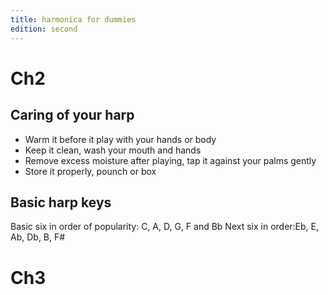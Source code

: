 ```yaml
---
title: harmonica for dummies
edition: second
---
```


# Ch2
## Caring of your harp

- Warm it before it play with your hands or body
- Keep it clean, wash your mouth and hands
- Remove excess moisture after playing, tap it against your palms gently
- Store it properly, pounch or box

## Basic harp keys
Basic six in order of popularity: C, A, D, G, F and Bb
Next six in order:Eb, E, Ab, Db, B, F#

# Ch3


